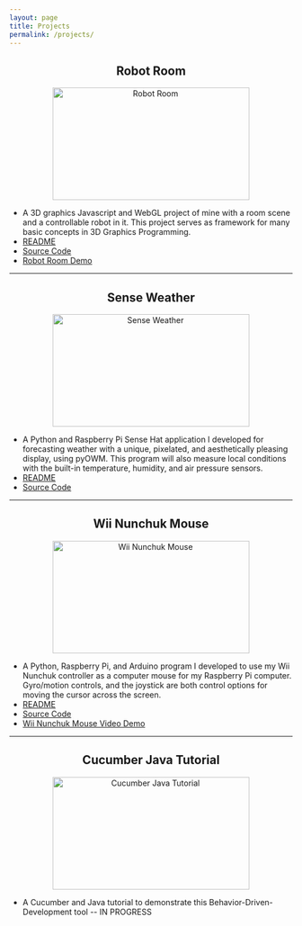 ```yaml
---
layout: page
title: Projects
permalink: /projects/
---
```


<h2 align="center">Robot Room</h2>
 <p align="center">
  <a href = "https://mlegere1323.github.io/TheBlog/images/Projects/RobotRoom/RobotRoomPreview.PNG" target = "_self"> 
   <img src="https://mlegere1323.github.io/TheBlog/images/Projects/RobotRoom/RobotRoomPreview.PNG" alt="Robot Room" width="350" height="200"/>
  </a>
 </p>

  * A 3D graphics Javascript and WebGL project of mine with a room scene and a controllable robot in it. This project serves as framework for many basic concepts in 3D Graphics Programming.
  * [README](https://mlegere1323.github.io/RobotRoom/README.txt)
  * [Source Code](https://github.com/mlegere1323/RobotRoom)
  * [Robot Room Demo](https://mlegere1323.github.io/RobotRoom/RobotRoom.html)

<hr>
 <h2 align="center">Sense Weather</h2>
 <p align="center">
  <a href = "https://mlegere1323.github.io/TheBlog/images/Projects/SenseWeather/OutdoorHUDDiagram.jpg" target = "_self">
   <img src="https://mlegere1323.github.io/TheBlog/images/Projects/SenseWeather/OutdoorHUDDiagram.jpg" alt="Sense Weather" width="350" height="200"/>
  </a>
 </p>
 
  * A Python and Raspberry Pi Sense Hat application I developed for forecasting weather with a unique, pixelated, and aesthetically pleasing display, using pyOWM. This program will also measure local conditions with the built-in temperature, humidity, and air pressure sensors.
  * [README](https://github.com/mlegere1323/SenseWeather/blob/master/README.md)
  * [Source Code](https://github.com/mlegere1323/SenseWeather/blob/master/sWeather.py)
  
  <hr>
  <h2 align="center">Wii Nunchuk Mouse</h2>
  <p align="center">
   <a href = "https://mlegere1323.github.io/TheBlog/images/Projects/WiiNunchukMouse/WiiNunchukMousePreview.PNG" target = "_self">
    <img src="https://mlegere1323.github.io/TheBlog/images/Projects/WiiNunchukMouse/WiiNunchukMousePreview.PNG" alt="Wii Nunchuk Mouse" width="350" height="200"/>
   </a>
  </p>
  
  * A Python, Raspberry Pi, and Arduino program I developed to use my Wii Nunchuk controller as a computer mouse for my Raspberry Pi computer. Gyro/motion controls, and the joystick are both control options for moving the cursor across the screen.
  * [README](https://github.com/mlegere1323/WiiNunchukMouse/blob/master/README.md)
  * [Source Code](https://github.com/mlegere1323/WiiNunchukMouse)
  * [Wii Nunchuk Mouse Video Demo](https://youtu.be/ExCjDEq3abY)
  
  <hr>
  <h2 align="center">Cucumber Java Tutorial</h2>
  <p align="center">
   <a href = "https://mlegere1323.github.io/TheBlog/images/CucumberIntelliJ.PNG" target = "_self">
    <img src="https://mlegere1323.github.io/TheBlog/images/CucumberIntelliJ.PNG" alt="Cucumber Java Tutorial" width="350" height="200"/>
   </a>
  </p>
  
  * A Cucumber and Java tutorial to demonstrate this Behavior-Driven-Development tool -- IN PROGRESS
